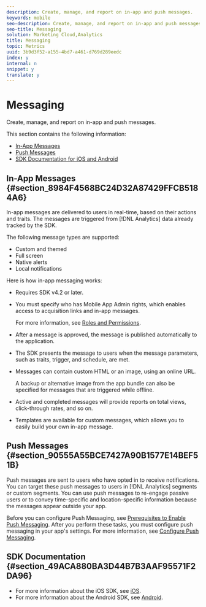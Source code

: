 ```yaml
---
description: Create, manage, and report on in-app and push messages.
keywords: mobile
seo-description: Create, manage, and report on in-app and push messages.
seo-title: Messaging
solution: Marketing Cloud,Analytics
title: Messaging
topic: Metrics
uuid: 3b9d3f52-a155-4bd7-a461-d769d289eedc
index: y
internal: n
snippet: y
translate: y
---
```


# Messaging

Create, manage, and report on in-app and push messages.

This section contains the following information:

* [In-App Messages](../in_app_messaging/in_app_messaging.md#section_8984F4568BC24D32A87429FFCB5184A6) 
* [Push Messages](../in_app_messaging/in_app_messaging.md#section_90555A55BCE7427A90B1577E14BEF51B) 
* [SDK Documentation for iOS and Android](../in_app_messaging/in_app_messaging.md#section_49ACA880BA3D44B7B3AAF95571F2DA96)

## In-App Messages {#section_8984F4568BC24D32A87429FFCB5184A6}

In-app messages are delivered to users in real-time, based on their actions and traits. The messages are triggered from [!DNL Analytics] data already tracked by the SDK.

The following message types are supported:

* Custom and themed 
* Full screen 
* Native alerts 
* Local notifications

Here is how in-app messaging works:

* Requires SDK v4.2 or later. 
* You must specify who has Mobile App Admin rights, which enables access to acquisition links and in-app messages.

  For more information, see [Roles and Permissions](../gs/c_mob_roles-and-permissions.md#concept_B1EC13F686F742D1AD7025C38F60A70D). 
* After a message is approved, the message is published automatically to the application. 
* The SDK presents the message to users when the message parameters, such as traits, trigger, and schedule, are met. 
* Messages can contain custom HTML or an image, using an online URL.

  A backup or alternative image from the app bundle can also be specified for messages that are triggered while offline. 
* Active and completed messages will provide reports on total views, click-through rates, and so on. 
* Templates are available for custom messages, which allows you to easily build your own in-app message.

## Push Messages {#section_90555A55BCE7427A90B1577E14BEF51B}

Push messages are sent to users who have opted in to receive notifications. You can target these push messages to users in [!DNL Analytics] segments or custom segments. You can use push messages to re-engage passive users or to convey time-specific and location-specific information because the messages appear outside your app.

Before you can configure Push Messaging, see [Prerequisites to Enable Push Messaging](../c_manage_app_settings/c_mob_confg-app/configure_push_messaging/prerequisites_push_messaging.md#concept_28A61FEE3C7F48F1866BD1995EC43ACE). After you perform these tasks, you must configure push messaging in your app's settings. For more information, see [Configure Push Messaging](../c_manage_app_settings/c_mob_confg-app/configure_push_messaging/configure_push_messaging.md#concept_37A4002F4EA549C99FFD9EBC95554D9C).

## SDK Documentation {#section_49ACA880BA3D44B7B3AAF95571F2DA96}

* For more information about the iOS SDK, see [iOS](https://marketing.adobe.com/resources/help/en_US/mobile/ios/). 
* For more information about the Android SDK, see [Android](https://marketing.adobe.com/resources/help/en_US/mobile/android/).

